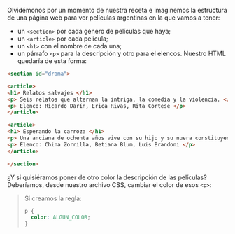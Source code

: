 Olvidémonos por un momento de nuestra receta e imaginemos la estructura de una página web para ver películas argentinas en la que vamos a tener: 

* un `<section>` por cada género de películas que haya;
* un `<article>` por cada película;
* un `<h1>` con el nombre de cada una;
* un párrafo `<p>` para la descripción y otro para el elencos.
Nuestro HTML quedaría de esta forma: 

```html
<section id="drama">

<article>
<h1> Relatos salvajes </h1>
<p> Seis relatos que alternan la intriga, la comedia y la violencia. </p>
<p> Elenco: Ricardo Darín, Erica Rivas, Rita Cortese </p>
</article>

<article>
<h1> Esperando la carroza </h1>
<p> Una anciana de ochenta años vive con su hijo y su nuera constituyendo una pesada carga para él y su mujer. </p>
<p> Elenco: China Zorrilla, Betiana Blum, Luis Brandoni </p>
</article>

</section>
```

¿Y si quisiéramos poner de otro color la descripción de las películas? Deberíamos, desde nuestro archivo CSS, cambiar el color de esos `<p>`:

> Si creamos la regla:
>
> ```css
> p {
>	color: ALGUN_COLOR;
> }
```
